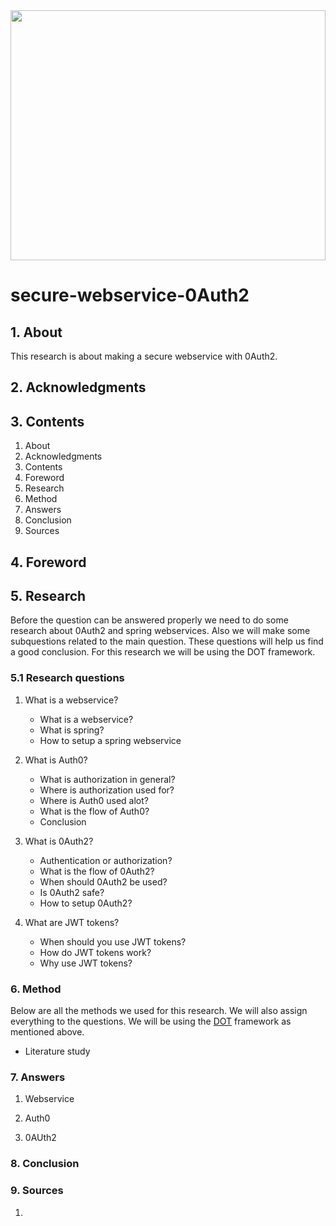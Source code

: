 <img src="https://resources.yubico.com/53ZDUYE6/as/ft842hgc6brp7x4m4fk9s63/Auth0.gif" width="100%" height="400px"/>

# secure-webservice-0Auth2

## 1. About
This research is about making a secure webservice with 0Auth2.  

## 2. Acknowledgments

## 3. Contents

1. About
2. Acknowledgments
3. Contents
4. Foreword
5. Research
6. Method
7. Answers
8. Conclusion
9. Sources

## 4. Foreword

## 5. Research
Before the question can be answered properly we need to do some research about 0Auth2 and spring webservices. Also we will make some subquestions related to the main question. These questions will help us find a good conclusion. For this research we will be using the DOT framework.

### 5.1 Research questions


1. What is a webservice?  
   - What is a webservice?
   - What is spring?
   - How to setup a spring webservice

2. What is Auth0?
   - What is authorization in general?
   - Where is authorization used for?
   - Where is Auth0 used alot?
   - What is the flow of Auth0?
   - Conclusion

3. What is 0Auth2?
   - Authentication or authorization?
   - What is the flow of 0Auth2?
   - When should 0Auth2 be used?
   - Is 0Auth2 safe?
   - How to setup 0Auth2?
   
4. What are JWT tokens?
   - When should you use JWT tokens?
   - How do JWT tokens work?
   - Why use JWT tokens?
   

### 6. Method

Below are all the methods we used for this research. We will also assign everything to the questions. We will be using the <a href="https://ictresearchmethods.nl/Methods">DOT</a> framework as mentioned above.

- Literature study

### 7. Answers

1. Webservice

2. Auth0

3. 0AUth2


### 8. Conclusion

### 9. Sources

1. 
